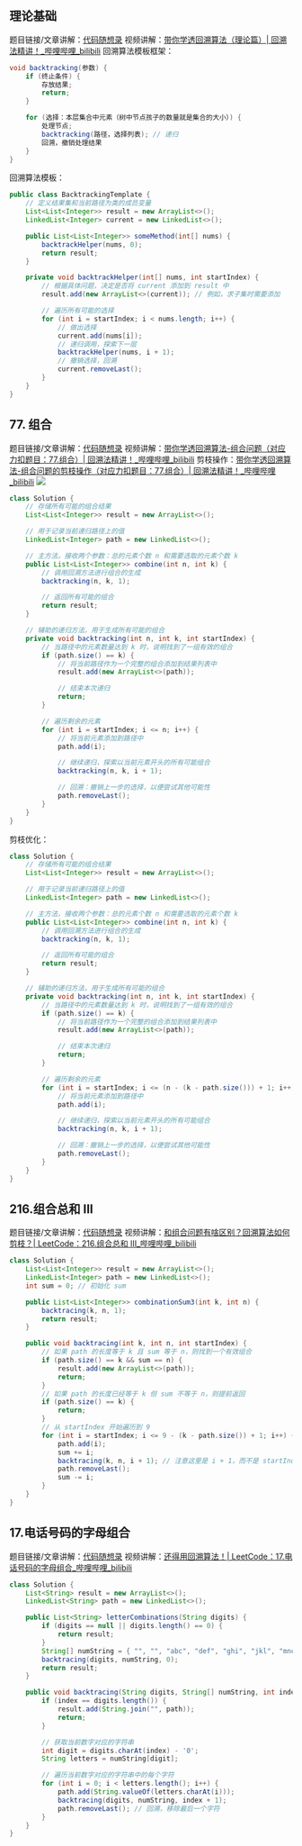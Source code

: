 ## 理论基础

题目链接/文章讲解：[代码随想录](https://programmercarl.com/%E5%9B%9E%E6%BA%AF%E7%AE%97%E6%B3%95%E7%90%86%E8%AE%BA%E5%9F%BA%E7%A1%80.html)
视频讲解：[带你学透回溯算法（理论篇）| 回溯法精讲！\_哔哩哔哩\_bilibili](https://www.bilibili.com/video/BV1cy4y167mM)
回溯算法模板框架：

```java
void backtracking(参数) {
    if (终止条件) {
        存放结果;
        return;
    }

    for (选择：本层集合中元素（树中节点孩子的数量就是集合的大小）) {
        处理节点;
        backtracking(路径，选择列表); // 递归
        回溯，撤销处理结果
    }
}
```

回溯算法模板：

```java
public class BacktrackingTemplate {
    // 定义结果集和当前路径为类的成员变量
    List<List<Integer>> result = new ArrayList<>();
    LinkedList<Integer> current = new LinkedList<>();

    public List<List<Integer>> someMethod(int[] nums) {
        backtrackHelper(nums, 0);
        return result;
    }

    private void backtrackHelper(int[] nums, int startIndex) {
        // 根据具体问题，决定是否将 current 添加到 result 中
        result.add(new ArrayList<>(current)); // 例如，求子集时需要添加

        // 遍历所有可能的选择
        for (int i = startIndex; i < nums.length; i++) {
            // 做出选择
            current.add(nums[i]);
            // 递归调用，探索下一层
            backtrackHelper(nums, i + 1);
            // 撤销选择，回溯
            current.removeLast();
        }
    }
}

```

## 77. 组合

题目链接/文章讲解：[代码随想录](https://programmercarl.com/0077.%E7%BB%84%E5%90%88.html)
视频讲解：[带你学透回溯算法-组合问题（对应力扣题目：77.组合）| 回溯法精讲！\_哔哩哔哩\_bilibili](https://www.bilibili.com/video/BV1ti4y1L7cv)
剪枝操作：[带你学透回溯算法-组合问题的剪枝操作（对应力扣题目：77.组合）| 回溯法精讲！\_哔哩哔哩\_bilibili](https://www.bilibili.com/video/BV1wi4y157er)
![](https://code-thinking-1253855093.file.myqcloud.com/pics/20201123195242899.png)

```java
class Solution {
    // 存储所有可能的组合结果
    List<List<Integer>> result = new ArrayList<>();

    // 用于记录当前递归路径上的值
    LinkedList<Integer> path = new LinkedList<>();

    // 主方法，接收两个参数：总的元素个数 n 和需要选取的元素个数 k
    public List<List<Integer>> combine(int n, int k) {
        // 调用回溯方法进行组合的生成
        backtracking(n, k, 1);

        // 返回所有可能的组合
        return result;
    }

    // 辅助的递归方法，用于生成所有可能的组合
    private void backtracking(int n, int k, int startIndex) {
        // 当路径中的元素数量达到 k 时，说明找到了一组有效的组合
        if (path.size() == k) {
            // 将当前路径作为一个完整的组合添加到结果列表中
            result.add(new ArrayList<>(path));

            // 结束本次递归
            return;
        }

        // 遍历剩余的元素
        for (int i = startIndex; i <= n; i++) {
            // 将当前元素添加到路径中
            path.add(i);

            // 继续递归，探索以当前元素开头的所有可能组合
            backtracking(n, k, i + 1);

            // 回溯：撤销上一步的选择，以便尝试其他可能性
            path.removeLast();
        }
    }
}
```

剪枝优化：

```java
class Solution {
    // 存储所有可能的组合结果
    List<List<Integer>> result = new ArrayList<>();

    // 用于记录当前递归路径上的值
    LinkedList<Integer> path = new LinkedList<>();

    // 主方法，接收两个参数：总的元素个数 n 和需要选取的元素个数 k
    public List<List<Integer>> combine(int n, int k) {
        // 调用回溯方法进行组合的生成
        backtracking(n, k, 1);

        // 返回所有可能的组合
        return result;
    }

    // 辅助的递归方法，用于生成所有可能的组合
    private void backtracking(int n, int k, int startIndex) {
        // 当路径中的元素数量达到 k 时，说明找到了一组有效的组合
        if (path.size() == k) {
            // 将当前路径作为一个完整的组合添加到结果列表中
            result.add(new ArrayList<>(path));

            // 结束本次递归
            return;
        }

        // 遍历剩余的元素
        for (int i = startIndex; i <= (n - (k - path.size())) + 1; i++) {
            // 将当前元素添加到路径中
            path.add(i);

            // 继续递归，探索以当前元素开头的所有可能组合
            backtracking(n, k, i + 1);

            // 回溯：撤销上一步的选择，以便尝试其他可能性
            path.removeLast();
        }
    }
}
```

## 216.组合总和 III

题目链接/文章讲解：[代码随想录](https://programmercarl.com/0216.%E7%BB%84%E5%90%88%E6%80%BB%E5%92%8CIII.html)
视频讲解：[和组合问题有啥区别？回溯算法如何剪枝？| LeetCode：216.组合总和 III\_哔哩哔哩\_bilibili](https://www.bilibili.com/video/BV1wg411873x)

```java
class Solution {
    List<List<Integer>> result = new ArrayList<>();
    LinkedList<Integer> path = new LinkedList<>();
    int sum = 0; // 初始化 sum

    public List<List<Integer>> combinationSum3(int k, int n) {
        backtracing(k, n, 1);
        return result;
    }

    public void backtracing(int k, int n, int startIndex) {
        // 如果 path 的长度等于 k 且 sum 等于 n，则找到一个有效组合
        if (path.size() == k && sum == n) {
            result.add(new ArrayList<>(path));
            return;
        }
        // 如果 path 的长度已经等于 k 但 sum 不等于 n，则提前返回
        if (path.size() == k) {
            return;
        }
        // 从 startIndex 开始遍历到 9
        for (int i = startIndex; i <= 9 - (k - path.size()) + 1; i++) {
            path.add(i);
            sum += i;
            backtracing(k, n, i + 1); // 注意这里是 i + 1，而不是 startIndex + 1
            path.removeLast();
            sum -= i;
        }
    }
}
```

## 17.电话号码的字母组合

题目链接/文章讲解：[代码随想录](https://programmercarl.com/0017.%E7%94%B5%E8%AF%9D%E5%8F%B7%E7%A0%81%E7%9A%84%E5%AD%97%E6%AF%8D%E7%BB%84%E5%90%88.html)
视频讲解：[还得用回溯算法！| LeetCode：17.电话号码的字母组合\_哔哩哔哩\_bilibili](https://www.bilibili.com/video/BV1yV4y1V7Ug)

```java
class Solution {
    List<String> result = new ArrayList<>();
    LinkedList<String> path = new LinkedList<>();

    public List<String> letterCombinations(String digits) {
        if (digits == null || digits.length() == 0) {
            return result;
        }
        String[] numString = { "", "", "abc", "def", "ghi", "jkl", "mno", "pqrs", "tuv", "wxyz" };
        backtracing(digits, numString, 0);
        return result;
    }

    public void backtracing(String digits, String[] numString, int index) {
        if (index == digits.length()) {
            result.add(String.join("", path));
            return;
        }

        // 获取当前数字对应的字符串
        int digit = digits.charAt(index) - '0';
        String letters = numString[digit];

        // 遍历当前数字对应的字符串中的每个字符
        for (int i = 0; i < letters.length(); i++) {
            path.add(String.valueOf(letters.charAt(i)));
            backtracing(digits, numString, index + 1);
            path.removeLast(); // 回溯，移除最后一个字符
        }
    }
}
```
